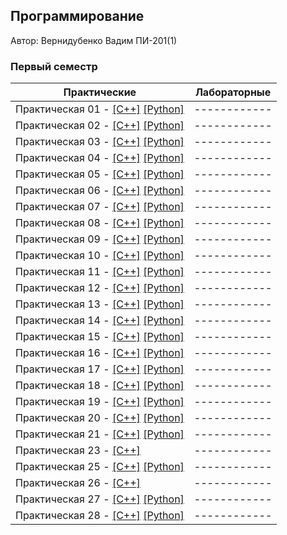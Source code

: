 ## Программирование

Автор: Вернидубенко Вадим ПИ-201(1)

### Первый семестр

| Практические                                                 | Лабораторные |
| ------------------------------------------------------------ | ------------ |
| Практическая 01 - [[C++]](./Practice/01/C++/) [[Python]](./Practice/01/Python/) | ------------ |
| Практическая 02 - [[C++]](./Practice/02/C++/) [[Python]](./Practice/02/Python/) | ------------ |
| Практическая 03 - [[C++]](./Practice/03/C++/) [[Python]](./Practice/03/Python/) | ------------ |
| Практическая 04 - [[C++]](./Practice/04/C++/) [[Python]](./Practice/04/Python/) | ------------ |
| Практическая 05 - [[C++]](./Practice/05/C++/) [[Python]](./Practice/05/Python/) | ------------ |
| Практическая 06 - [[C++]](./Practice/06/C++/) [[Python]](./Practice/06/Python/) | ------------ |
| Практическая 07 - [[C++]](./Practice/07/C++/) [[Python]](./Practice/07/Python/) | ------------ |
| Практическая 08 - [[C++]](./Practice/08/C++/) [[Python]](./Practice/08/Python/) | ------------ |
| Практическая 09 - [[C++]](./Practice/09/C++/) [[Python]](./Practice/09/Python/) | ------------ |
| Практическая 10 - [[C++]](./Practice/10/C++/) [[Python]](./Practice/10/Python/) | ------------ |
| Практическая 11 - [[C++]](./Practice/11/C++/) [[Python]](./Practice/11/Python/) | ------------ |
| Практическая 12 - [[C++]](./Practice/12/C++/) [[Python]](./Practice/12/Python/) | ------------ |
| Практическая 13 - [[C++]](./Practice/13/C++/) [[Python]](./Practice/13/Python/) | ------------ |
| Практическая 14 - [[C++]](./Practice/14/C++/) [[Python]](./Practice/14/Python/) | ------------ |
| Практическая 15 - [[C++]](./Practice/15/C++/) [[Python]](./Practice/15/Python/) | ------------ |
| Практическая 16 - [[C++]](./Practice/16/C++/) [[Python]](./Practice/16/Python/) | ------------ |
| Практическая 17 - [[C++]](./Practice/17/C++/) [[Python]](./Practice/17/Python/) | ------------ |
| Практическая 18 - [[C++]](./Practice/18/C++/) [[Python]](./Practice/18/Python/) | ------------ |
| Практическая 19 - [[C++]](./Practice/19/C++/) [[Python]](./Practice/19/Python/) | ------------ |
| Практическая 20 - [[C++]](./Practice/20/C++/) [[Python]](./Practice/20/Python/) | ------------ |
| Практическая 21 - [[C++]](./Practice/21/C++/) [[Python]](./Practice/21/Python/) | ------------ |
| Практическая 23 - [[C++]](./Practice/23/C++/) | ------------ |
| Практическая 25 - [[C++]](./Practice/25/C++/) [[Python]](./Practice/25/Python/) | ------------ |
| Практическая 26 - [[C++]](./Practice/26/C++/) | ------------ |
| Практическая 27 - [[C++]](./Practice/27/C++/) [[Python]](./Practice/27/Python/) | ------------ |
| Практическая 28 - [[C++]](./Practice/28/C++/) [[Python]](./Practice/28/Python/) | ------------ |
